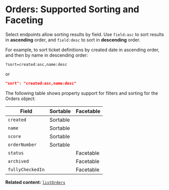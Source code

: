 # Orders: Supported Sorting and Faceting

Select endpoints allow sorting results by field. Use `field:asc` to sort results in **ascending** order, and `field:desc` to sort in **descending** order.

For example, to sort ticket definitions by created date in ascending order, and then by name in descending order: 

```
?sort=created:asc,name:desc
```

or 

```json
"sort": "created:asc,name:desc"
```

The following table shows property support for filters and sorting
for the Orders object:

| Field              | Sortable | Facetable |
|--------------------|----------|-----------|
| `created`          | Sortable |           |
| `name`             | Sortable |           |
| `score`            | Sortable |           |
| `orderNumber`      | Sortable |           |
| `status`           |          | Facetable |
| `archived`         |          | Facetable |
| `fullyCheckedIn`   |          | Facetable |

__Related content:__
[`listOrders`](https://www.wix.com/velo/reference/wix-events-v2/orders/listorders)